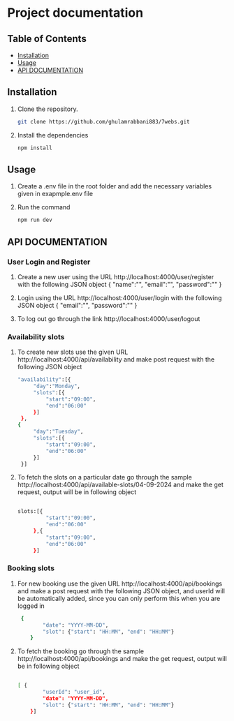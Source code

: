 # Project documentation

## Table of Contents

- [Installation](#installation)
- [Usage](#usage)
- [API DOCUMENTATION](#contributing)

## Installation

1. Clone the repository.
   ```bash
   git clone https://github.com/ghulamrabbani883/7webs.git
   
2. Install the dependencies
   ```bash
   npm install

## Usage

1. Create a .env file in the root folder and add the necessary variables given in exapmple.env file
   
2. Run the command
   ```bash
   npm run dev

## API DOCUMENTATION

### User Login and Register

1. Create a new user using the URL   http://localhost:4000/user/register with the following JSON object
     {
       "name":"",
       "email":"",
       "password":""
     }

2. Login using the URL      http://localhost:4000/user/login with the following JSON object
     {
       "email":"",
       "password":""
     }

3. To log out go through the link http://localhost:4000/user/logout



### Availability slots

1. To create new slots use the given  URL http://localhost:4000/api/availability and make post request with the following JSON object
   ```bash
   "availability":[{
        "day":"Monday",
        "slots":[{
            "start":"09:00",
            "end":"06:00"
        }]
    },
   {
        "day":"Tuesday",
        "slots":[{
            "start":"09:00",
            "end":"06:00"
        }]
    }]

2. To fetch the  slots on a particular date go through the sample http://localhost:4000/api/available-slots/04-09-2024 and make the get request, output will be in following object
   ```bash
    
   slots:[{
            "start":"09:00",
            "end":"06:00"
        },{
            "start":"09:00",
            "end":"06:00"
        }]

### Booking slots

1. For new booking  use the given  URL http://localhost:4000/api/bookings and make a post request with the following JSON object, and userId will be automatically added, since you can only perform this when you are logged in
   ```bash
    {
           "date": "YYYY-MM-DD",
           "slot": {"start": "HH:MM", "end": "HH:MM"}
       }
2. To fetch the  booking  go through the sample http://localhost:4000/api/bookings and make the get request, output will be in following object
   ```bash
    
   [ {
           "userId": "user_id",
           "date": "YYYY-MM-DD",
           "slot": {"start": "HH:MM", "end": "HH:MM"}
       }]

